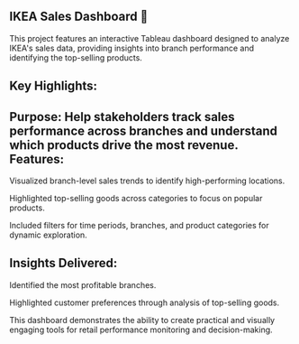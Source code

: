 IKEA Sales Dashboard 🛒
-
This project features an interactive Tableau dashboard designed to analyze IKEA's sales data, providing insights into branch performance and identifying the top-selling products.

Key Highlights:
-
Purpose: Help stakeholders track sales performance across branches and understand which products drive the most revenue.
Features:
-
Visualized branch-level sales trends to identify high-performing locations.

Highlighted top-selling goods across categories to focus on popular products.

Included filters for time periods, branches, and product categories for dynamic exploration.

Insights Delivered:
-

Identified the most profitable branches.

Highlighted customer preferences through analysis of top-selling goods.

This dashboard demonstrates the ability to create practical and visually engaging tools for retail performance monitoring and decision-making.
